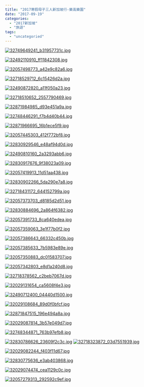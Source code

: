 ```yaml
---
title: "2017寒假母子三人新加坡行-樂高樂園"
date: "2017-09-19"
categories: 
  - "2017新加坡"
  - "旅遊"
tags: 
  - "uncategoried"
---
```


[![32749649241_b31957731c.jpg](images/32749649241_b31957731c.jpg)](http://flickr.com/photos/33703965@N00/32749649241)

[![32492110910_ff11842308.jpg](images/32492110910_ff11842308.jpg)](http://flickr.com/photos/33703965@N00/32492110910)

[![32057498773_a42e9c82a6.jpg](images/32057498773_a42e9c82a6.jpg)](http://flickr.com/photos/33703965@N00/32057498773)

[![32718529712_6c15426d2a.jpg](images/32718529712_6c15426d2a.jpg)](http://flickr.com/photos/33703965@N00/32718529712)

[![32490872820_a11f050a23.jpg](images/32490872820_a11f050a23.jpg)](http://flickr.com/photos/33703965@N00/32490872820)

[![32718510652_2557790469.jpg](images/32718510652_2557790469.jpg)](http://flickr.com/photos/33703965@N00/32718510652)

[![32871984985_d93e451a9a.jpg](images/32871984985_d93e451a9a.jpg)](http://flickr.com/photos/33703965@N00/32871984985)

[![32748446291_f7b4d40b44.jpg](images/32748446291_f7b4d40b44.jpg)](http://flickr.com/photos/33703965@N00/32748446291)

[![32871966695_16b1ece5f9.jpg](images/32871966695_16b1ece5f9.jpg)](http://flickr.com/photos/33703965@N00/32871966695)

[![32057445303_412f772bf8.jpg](images/32057445303_412f772bf8.jpg)](http://flickr.com/photos/33703965@N00/32057445303)

[![32830929546_e48af94d0d.jpg](images/32830929546_e48af94d0d.jpg)](http://flickr.com/photos/33703965@N00/32830929546)

[![32490810160_2a3293abb6.jpg](images/32490810160_2a3293abb6.jpg)](http://flickr.com/photos/33703965@N00/32490810160)

[![32830917676_9f38023a09.jpg](images/32830917676_9f38023a09.jpg)](http://flickr.com/photos/33703965@N00/32830917676)

[![32057419913_11d51aa438.jpg](images/32057419913_11d51aa438.jpg)](http://flickr.com/photos/33703965@N00/32057419913)

[![32830902266_5da290e7a8.jpg](images/32830902266_5da290e7a8.jpg)](http://flickr.com/photos/33703965@N00/32830902266)

[![32718431172_644152799a.jpg](images/32718431172_644152799a.jpg)](http://flickr.com/photos/33703965@N00/32718431172)

[![32057373703_d8185d2d51.jpg](images/32057373703_d8185d2d51.jpg)](http://flickr.com/photos/33703965@N00/32057373703)

[![32830884696_2a864f6382.jpg](images/32830884696_2a864f6382.jpg)](http://flickr.com/photos/33703965@N00/32830884696)

[![32057391733_8ca640edea.jpg](images/32057391733_8ca640edea.jpg)](http://flickr.com/photos/33703965@N00/32057391733)

[![32057359063_3e1f77b0f2.jpg](images/32057359063_3e1f77b0f2.jpg)](http://flickr.com/photos/33703965@N00/32057359063)

[![32057386643_66332c450b.jpg](images/32057386643_66332c450b.jpg)](http://flickr.com/photos/33703965@N00/32057386643)

[![32057385633_7b5983e89e.jpg](images/32057385633_7b5983e89e.jpg)](http://flickr.com/photos/33703965@N00/32057385633)

[![32057350883_dc01583707.jpg](images/32057350883_dc01583707.jpg)](http://flickr.com/photos/33703965@N00/32057350883)

[![32057342803_e8d1a240d8.jpg](images/32057342803_e8d1a240d8.jpg)](http://flickr.com/photos/33703965@N00/32057342803)

[![32718378562_c2beb7067d.jpg](images/32718378562_c2beb7067d.jpg)](http://flickr.com/photos/33703965@N00/32718378562)

[![32029131654_ca5608f4e3.jpg](images/32029131654_ca5608f4e3.jpg)](http://flickr.com/photos/33703965@N00/32029131654)

[![32490712400_04440d1500.jpg](images/32490712400_04440d1500.jpg)](http://flickr.com/photos/33703965@N00/32490712400)

[![32029108684_89d0f0bfcf.jpg](images/32029108684_89d0f0bfcf.jpg)](http://flickr.com/photos/33703965@N00/32029108684)

[![32871847515_196e494a8a.jpg](images/32871847515_196e494a8a.jpg)](http://flickr.com/photos/33703965@N00/32871847515)

[![32029087814_3b57e049d7.jpg](images/32029087814_3b57e049d7.jpg)](http://flickr.com/photos/33703965@N00/32029087814)

[![32748344871_763b97efb8.jpg](images/32748344871_763b97efb8.jpg)](http://flickr.com/photos/33703965@N00/32748344871)

[![32830786626_23609f2c3c.jpg](images/32830786626_23609f2c3c.jpg)](http://flickr.com/photos/33703965@N00/32830786626) [![32718323872_03d7551939.jpg](images/32718323872_03d7551939.jpg)](http://flickr.com/photos/33703965@N00/32718323872)

[![32029082244_f403f11d67.jpg](images/32029082244_f403f11d67.jpg)](http://flickr.com/photos/33703965@N00/32029082244)

[![32830775636_e3ab403868.jpg](images/32830775636_e3ab403868.jpg)](http://flickr.com/photos/33703965@N00/32830775636)

[![32029074474_cea1129c0c.jpg](images/32029074474_cea1129c0c.jpg)](http://flickr.com/photos/33703965@N00/32029074474)

[![32057279313_292592c9ef.jpg](images/32057279313_292592c9ef.jpg)](http://flickr.com/photos/33703965@N00/32057279313)
